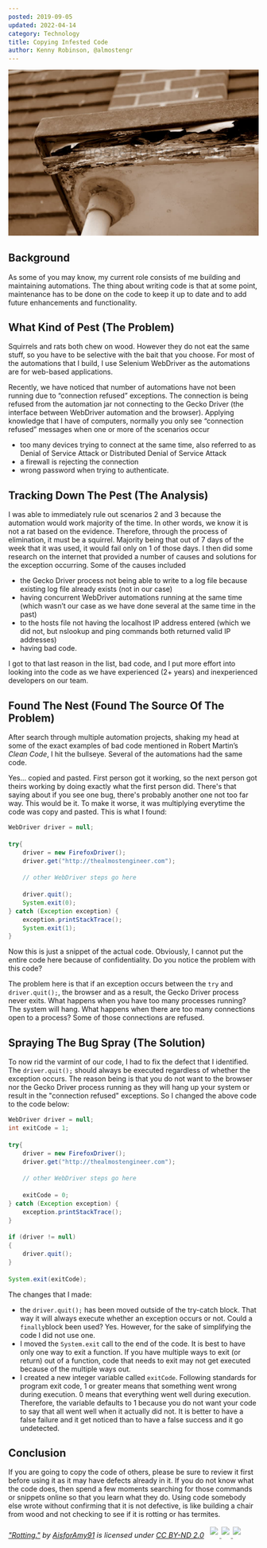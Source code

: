 ```yaml
---
posted: 2019-09-05
updated: 2022-04-14
category: Technology
title: Copying Infested Code
author: Kenny Robinson, @almostengr
---
```


![Image of rotting wood](/images/2019.09.05-7863679378_028521b7fc_b.jpg)

## Background

As some of you may know, my current role consists of me building and maintaining automations. The thing about writing code is that at some point, maintenance has to be done on the code to keep it up to date and to add future enhancements and functionality. 

## What Kind of Pest (The Problem)

Squirrels and rats both chew on wood. However they do not eat the same stuff, so you have to be selective with the bait that you choose. For most of the automations that I build, I use Selenium WebDriver as the automations are for web-based applications. 

Recently, we have noticed that number of automations have not been running due to “connection refused” exceptions. The connection is being refused from the automation jar not connecting to the Gecko Driver (the interface between WebDriver automation and the browser). Applying knowledge that I have of computers, normally you only see “connection refused” messages when one or more of the scenarios occur

* too many devices trying to connect at the same time, also referred to as Denial of Service Attack or Distributed Denial of Service Attack
* a firewall is rejecting the connection
* wrong password when trying to authenticate. 

## Tracking Down The Pest (The Analysis)

I was able to immediately rule out scenarios 2 and 3 because the automation would work majority of the time. In other words, we know it is not a rat based on the evidence. Therefore, through the process of elimination, it must be a squirrel. Majority being that out of 7 days of the week that it was used, it would fail only on 1 of those days. I then did some research on the internet that provided a number of causes and solutions for the exception occurring. Some of the causes included 

* the Gecko Driver process not being able to write to a log file because existing log file already exists (not in our case)
* having concurrent WebDriver automations running at the same time (which wasn’t our case as we have done several at the same time in the past)
* to the hosts file not having the localhost IP address entered (which we did not, but nslookup and ping commands both returned valid IP addresses)
* having bad code.  

I got to that last reason in the list, bad code, and I put more effort into looking into the code as we have experienced (2+ years) and inexperienced developers on our team. 

## Found The Nest (Found The Source Of The Problem)

After search through multiple automation projects, shaking my head at some of the exact examples of bad code mentioned in Robert Martin’s *Clean Code*, I hit the bullseye. Several of the automations had the same code. 

Yes... copied and pasted. First person got it working, so the next person got theirs working by doing 
exactly what the first person did. There's that saying about if you see one bug, there's probably 
another one not too far way. This would be it. To make it worse, it was multiplying everytime the code 
was copy and pasted. This is what I found: 

```java
WebDriver driver = null;

try{	
    driver = new FirefoxDriver();
    driver.get("http://thealmostengineer.com");

    // other WebDriver steps go here 

    driver.quit();
    System.exit(0);
} catch (Exception exception) {
    exception.printStackTrace();
    System.exit(1);
}
```

Now this is just a snippet of the actual code. Obviously, I cannot put the entire code here because of confidentiality. Do you notice the problem with this code? 

The problem here is that if an exception occurs between the ```try``` and ```driver.quit();```, the browser and as a result, the Gecko Driver process never exits. What happens when you have too many processes running?  The system will hang. What happens when there are too many connections open to a process? Some of those connections are refused. 

## Spraying The Bug Spray (The Solution)

To now rid the varmint of our code, I had to fix the defect that I identified. The ```driver.quit();``` should always be executed regardless of whether the exception occurs.  The reason being is that you do not want to the browser nor the Gecko Driver process running as they will hang up your system or result in the "connection refused" exceptions. So I changed the above code to the code below: 

```java
WebDriver driver = null;
int exitCode = 1;

try{	
    driver = new FirefoxDriver();
    driver.get("http://thealmostengineer.com");

    // other WebDriver steps go here 

    exitCode = 0;
} catch (Exception exception) {
    exception.printStackTrace();
}

if (driver != null)
{
    driver.quit();
}

System.exit(exitCode);
```

The changes that I made: 

* the ```driver.quit();``` has been moved outside of the try-catch block. That way it will always execute whether an exception occurs or not.   Could a ```finally```block been used?  Yes. However, for the sake of simplifying the code I did not use one.
* I moved the ```System.exit``` call to the end of the code. It is best to have only one way to exit a function.  If you have multiple ways to exit (or return) out of a function, code that needs to exit may not get executed because of the multiple ways out.
* I created a new integer variable called ```exitCode```.  Following standards for program exit code, 1 or greater means that something went wrong during execution. 0 means that everything went well during execution. Therefore, the variable defaults to 1 because you do not want your code to say that all went well when it actually did not. It is better to have a false failure and it get noticed than to have a false success and it go undetected. 

## Conclusion

If you are going to copy the code of others, please be sure to review it first before using it as it may have defects already in it. If you do not know what the code does, then spend a few moments searching for those commands or snippets online so that you learn what they do. Using code somebody else wrote without confirming that it is not defective, is like building a chair from wood and not checking to see if it is rotting or has termites. 

<p style="font-size: 0.9rem;font-style: italic;">
<a href="http://www.flickr.com/photos/63753633@N02/7863679378">"Rotting."</a>
<span>by 
    <a href="http://www.flickr.com/photos/63753633@N02">AisforAmy91</a>
</span> is licensed under 
<a href="https://creativecommons.org/licenses/by-nd/2.0/?ref=ccsearch&atype=html" style="margin-right: 5px;">CC BY-ND 2.0</a>
<a href="https://creativecommons.org/licenses/by-nd/2.0/?ref=ccsearch&atype=html" target="_blank" rel="noopener noreferrer" style="display: inline-block;white-space: none;opacity: .7;margin-top: 2px;margin-left: 3px;height: 22px !important;">
<img style="height: inherit;margin-right: 3px;display: inline-block;" src="https://search.creativecommons.org/static/img/cc_icon.svg" />
<img style="height: inherit;margin-right: 3px;display: inline-block;" src="https://search.creativecommons.org/static/img/cc-by_icon.svg" />
<img style="height: inherit;margin-right: 3px;display: inline-block;" src="https://search.creativecommons.org/static/img/cc-nd_icon.svg" /></a>
</p>

